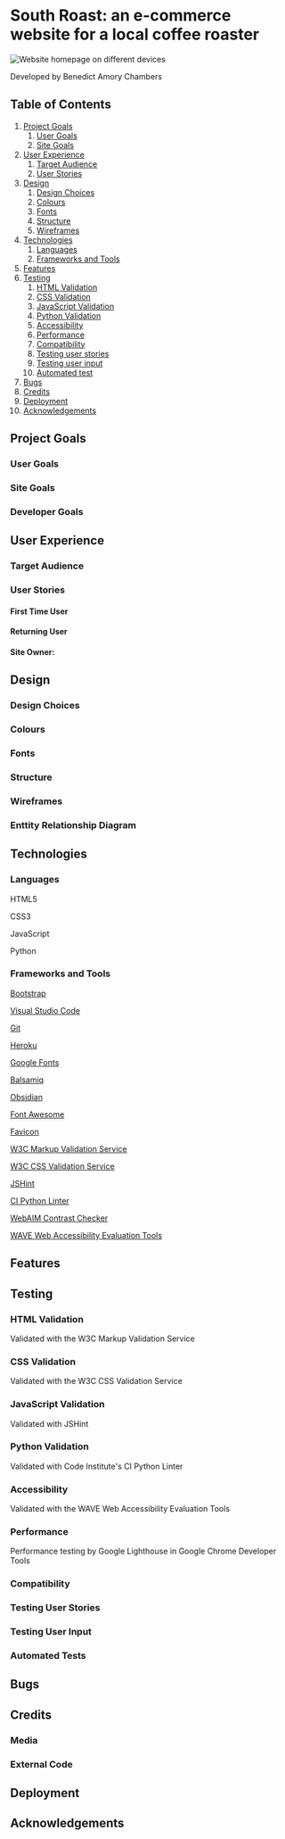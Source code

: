 # South Roast: an e-commerce website for a local coffee roaster

![Website homepage on different devices](docs/am-i-responsive.png)

Developed by Benedict Amory Chambers
## Table of Contents

1. [Project Goals](#project-goals)
    1. [User Goals](#user-goals)
    2. [Site Goals](#site-goals)
2. [User Experience](#user-experience)
    1. [Target Audience](#target-audience)
    2. [User Stories](#user-stories)
3. [Design](#design)
    1. [Design Choices](#design-choices)
    2. [Colours](#colours)
    3. [Fonts](#fonts)
    4. [Structure](#structure)
    5. [Wireframes](#wireframes)
4. [Technologies](#technologies)
    1. [Languages](#languages)
    2. [Frameworks and Tools](#frameworks-and-tools)
5. [Features](#features)
6. [Testing](#testing)
    1. [HTML Validation](#HTML-validation)
    2. [CSS Validation](#CSS-validation)
    3. [JavaScript Validation](#javascript-validation)
    4. [Python Validation](#python-validation)
    4. [Accessibility](#accessibility)
    5. [Performance](#performance)
    6. [Compatibility](#compatibility)
    7. [Testing user stories](#testing-user-stories)
    8. [Testing user input](#testing-user-input)
    9. [Automated test](#automated-tests)
7. [Bugs](#bugs)
8. [Credits](#credits)
9. [Deployment](#deployment)
10. [Acknowledgements](#acknowledgements)

## Project Goals 

### User Goals 
### Site Goals
### Developer Goals

## User Experience

### Target Audience
### User Stories
#### First Time User
#### Returning User
#### Site Owner:

## Design 

### Design Choices
### Colours
### Fonts
### Structure
### Wireframes
### Enttity Relationship Diagram

## Technologies

### Languages 

HTML5

CSS3

JavaScript

Python

### Frameworks and Tools


[Bootstrap](https://getbootstrap.com/)

[Visual Studio Code](https://code.visualstudio.com/)

[Git](github.com)

[Heroku](heroku.com)

[Google Fonts](https://fonts.google.com/)

[Balsamiq](https://balsamiq.com/)

[Obsidian](https://obsidian.md/)

[Font Awesome](https://fontawesome.com/)

[Favicon](https://favicon.io/)

[W3C Markup Validation Service](https://validator.w3.org/)

[W3C CSS Validation Service](https://jigsaw.w3.org/css-validator/)

[JSHint](https://jshint.com/)

[CI Python Linter](https://pep8ci.herokuapp.com/)

[WebAIM Contrast Checker](https://webaim.org/resources/contrastchecker/)

[WAVE Web Accessibility Evaluation Tools](https://wave.webaim.org/)


## Features

## Testing

### HTML Validation

Validated with the W3C Markup Validation Service

### CSS Validation

Validated with the W3C CSS Validation Service

### JavaScript Validation

Validated with JSHint

### Python Validation

Validated with Code Institute's CI Python Linter

### Accessibility

Validated with the WAVE Web Accessibility Evaluation Tools

### Performance

Performance testing by Google Lighthouse in Google Chrome Developer Tools

### Compatibility
### Testing User Stories
### Testing User Input
### Automated Tests 

## Bugs

## Credits

### Media
### External Code

## Deployment

## Acknowledgements